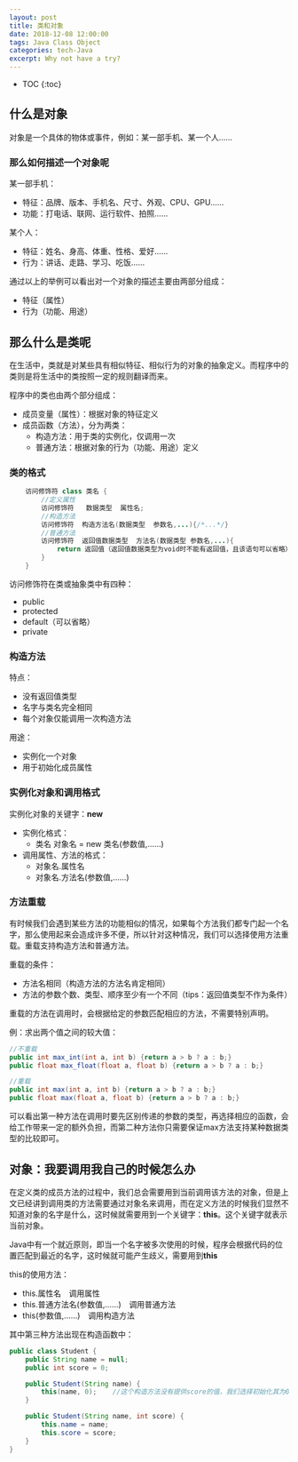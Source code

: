 ```yaml
---
layout: post
title: 类和对象
date: 2018-12-08 12:00:00
tags: Java Class Object
categories: tech-Java
excerpt: Why not have a try?
---
```


* TOC
{:toc}

## 什么是对象

对象是一个具体的物体或事件，例如：某一部手机、某一个人……

### 那么如何描述一个对象呢

某一部手机：

* 特征：品牌、版本、手机名、尺寸、外观、CPU、GPU……
* 功能：打电话、联网、运行软件、拍照……

某个人：

* 特征：姓名、身高、体重、性格、爱好……
* 行为：讲话、走路、学习、吃饭……

通过以上的举例可以看出对一个对象的描述主要由两部分组成：

* 特征（属性）
* 行为（功能、用途）

## 那么什么是类呢

在生活中，类就是对某些具有相似特征、相似行为的对象的抽象定义。而程序中的类则是将生活中的类按照一定的规则翻译而来。

程序中的类也由两个部分组成：

* 成员变量（属性）：根据对象的特征定义
* 成员函数（方法），分为两类：
  * 构造方法：用于类的实例化，仅调用一次
  * 普通方法：根据对象的行为（功能、用途）定义

### 类的格式

```java
    访问修饰符 class 类名 {
        //定义属性
        访问修饰符   数据类型  属性名;
        //构造方法
        访问修饰符  构造方法名(数据类型  参数名,...){/*...*/}
        //普通方法
        访问修饰符  返回值数据类型  方法名(数据类型 参数名,...){
            return 返回值（返回值数据类型为void时不能有返回值，且该语句可以省略）；
        }
    }
```

访问修饰符在类或抽象类中有四种：

* public
* protected
* default（可以省略）
* private

### 构造方法

特点：

* 没有返回值类型
* 名字与类名完全相同
* 每个对象仅能调用一次构造方法

用途：

* 实例化一个对象
* 用于初始化成员属性

### 实例化对象和调用格式

实例化对象的关键字：**new**

* 实例化格式：
  * 类名 对象名 = new 类名(参数值,……)
* 调用属性、方法的格式：
  * 对象名.属性名
  * 对象名.方法名(参数值,……)

### 方法重载

有时候我们会遇到某些方法的功能相似的情况，如果每个方法我们都专门起一个名字，那么使用起来会造成许多不便，所以针对这种情况，我们可以选择使用方法重载。重载支持构造方法和普通方法。

重载的条件：

* 方法名相同（构造方法的方法名肯定相同）
* 方法的参数个数、类型、顺序至少有一个不同（tips：返回值类型不作为条件）

重载的方法在调用时，会根据给定的参数匹配相应的方法，不需要特别声明。

例：求出两个值之间的较大值：

```java
//不重载
public int max_int(int a, int b) {return a > b ? a : b;}
public float max_float(float a, float b) {return a > b ? a : b;}

//重载
public int max(int a, int b) {return a > b ? a : b;}
public float max(float a, float b) {return a > b ? a : b;}
```

可以看出第一种方法在调用时要先区别传递的参数的类型，再选择相应的函数，会给工作带来一定的额外负担，而第二种方法你只需要保证max方法支持某种数据类型的比较即可。

## 对象：我要调用我自己的时候怎么办

在定义类的成员方法的过程中，我们总会需要用到当前调用该方法的对象，但是上文已经讲到调用类的方法需要通过对象名来调用，而在定义方法的时候我们显然不知道对象的名字是什么，这时候就需要用到一个关键字：**this**。这个关键字就表示当前对象。

Java中有一个就近原则，即当一个名字被多次使用的时候，程序会根据代码的位置匹配到最近的名字，这时候就可能产生歧义，需要用到**this**

this的使用方法：

* this.属性名&emsp;调用属性
* this.普通方法名(参数值,……)&emsp;调用普通方法
* this(参数值,……)&emsp;调用构造方法

其中第三种方法出现在构造函数中：

```java
public class Student {
    public String name = null;
    public int score = 0;

    public Student(String name) {
        this(name, 0);    //这个构造方法没有提供score的值，我们选择初始化其为0，并通过调用另一个构造函数来实现
    }

    public Student(String name, int score) {
        this.name = name;
        this.score = score;
    }
}
```
